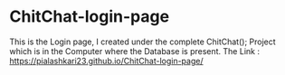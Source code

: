 # ChitChat-login-page

This is the Login page, I created under the complete ChitChat(); Project which is in the Computer where the Database is present. 
The Link : https://pialashkari23.github.io/ChitChat-login-page/
